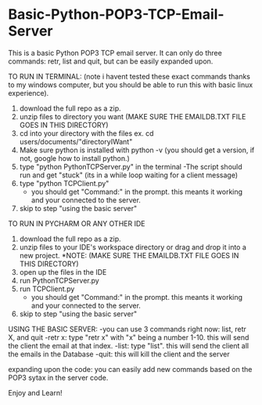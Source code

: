 # Basic-Python-POP3-TCP-Email-Server


This is a basic Python POP3 TCP email server. It can only do three commands: retr, list and quit, but can be easily expanded upon.

TO RUN IN TERMINAL: 
(note i havent tested these exact commands thanks to my windows computer, but you should be able to run this with basic linux experience).

1. download the full repo as a zip.
2. unzip files to directory you want (MAKE SURE THE EMAILDB.TXT FILE GOES IN THIS DIRECTORY)
3. cd into your directory with the files 
	ex. cd users/documents/"directoryIWant"
4. Make sure python is installed with python -v (you should get a version, if not, google how to install python.)
5. type "python PythonTCPServer.py" in the terminal
	-The script should run and get "stuck" (its in a while loop waiting for a client message)
6. type "python TCPClient.py"
	- you should get "Command:" in the prompt. this meants it working and your connected to the server.
7. skip to step "using the basic server"



TO RUN IN PYCHARM OR ANY OTHER IDE

1. download the full repo as a zip.
2. unzip files to your IDE's workspace directory or drag and drop it into a new project.
	*NOTE: (MAKE SURE THE EMAILDB.TXT FILE GOES IN THIS DIRECTORY)
3. open up the files in the IDE
4. run PythonTCPServer.py
5. run TCPClient.py
	- you should get "Command:" in the prompt. this meants it working and your connected to the server.
6. skip to step "using the basic server"


USING THE BASIC SERVER:
 	-you can use 3 commands right now: list, retr X, and quit
	-retr x: type "retr x" with "x" being a number 1-10. this will send the client the email at that index.
	-list: type "list". this will send the client all the emails in the Database
	-quit: this will kill the client and the server

expanding upon the code: you can easily add new commands based on the POP3 sytax in the server code.

Enjoy and Learn!
